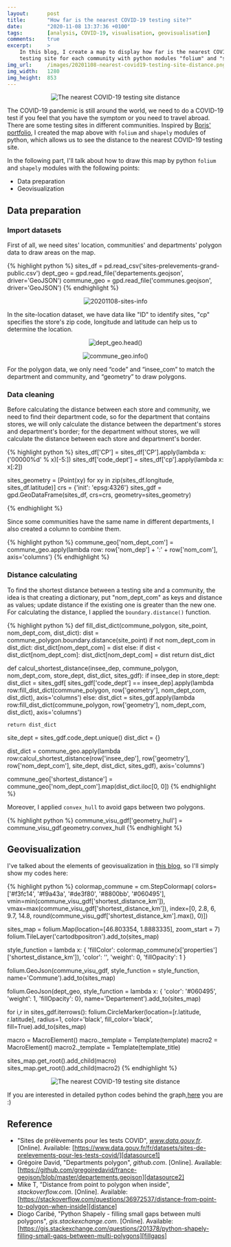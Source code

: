 ```yaml
---
layout:      post
title:       "How far is the nearest COVID-19 testing site?"
date:        "2020-11-08 13:37:36 +0100"
tags:        [analysis, COVID-19, visualisation, geovisualisation]
comments:    true
excerpt:     >
    In this blog, I create a map to display how far is the nearest COVID-19
    testing site for each community with python modules "folium" and "shapely".
img_url:     /images/20201108-nearest-covid19-testing-site-distance.png
img_width:   1280
img_height:  853
---
```


<p align="center">
  <img alt="The nearest COVID-19 testing site distance"
  src="{{ site.baseurl }}/images/20201108-nearest-covid19-testing-site-distance.png"/>
</p>

The COVID-19 pandemic is still around the world, we need to do a COVID-19 test
if you feel that you have the symptom or you need to travel abroad. There are
some testing sites in different communities. Inspired by [Boris' portfolio][Boris],
I created the map above with `folium` and `shapely` modules of python, which
allows us to see the distance to the nearest COVID-19 testing site.

In the following part, I'll talk about how to draw this map by python `folium`
and `shapely` modules with the following points:
- Data preparation
- Geovisualization

## Data preparation
### Import datasets
First of all, we need sites' location, communities' and departments' polygon
data to draw areas on the map.

{% highlight python %}
sites_df = pd.read_csv('sites-prelevements-grand-public.csv')
dept_geo = gpd.read_file('departements.geojson', driver='GeoJSON')
commune_geo = gpd.read_file('communes.geojson', driver='GeoJSON')
{% endhighlight %}

<p align="center">
  <img alt="20201108-sites-info"
  src="{{ site.baseurl }}/images/20201108-sites-info.png"/>
</p>

In the site-location dataset, we have data like "ID" to identify sites, "cp"
specifies the store's zip code, longitude and latitude can help us to
determine the location.

<p align="center">
  <img alt="dept_geo.head()"
  src="{{ site.baseurl }}/images/20201108-deptgeo-df.png"/>
</p>

<p align="center">
  <img alt="commune_geo.info()"
  src="{{ site.baseurl }}/images/20201108-commune-geo-info.png"/>
</p>

For the polygon data, we only need “code” and “insee_com” to match the
department and community, and “geometry” to draw polygons.

### Data cleaning
Before calculating the distance between each store and community, we need to
find their department code, so for the department that contains stores, we will
only calculate the distance between the department's stores and department's
border; for the department without stores, we will calculate the distance
between each store and department's border.

{% highlight python %}
sites_df['CP'] = sites_df['CP'].apply(lambda x: ('00000%d' % x)[-5:])
sites_df['code_dept'] = sites_df['cp'].apply(lambda x: x[:2])

sites_geometry = [Point(xy) for xy in zip(sites_df.longitude, sites_df.latitude)]
crs = {'init': 'epsg:4326'}
sites_gdf = gpd.GeoDataFrame(sites_df, crs=crs, geometry=sites_geometry)

{% endhighlight %}

Since some communities have the same name in different departments, I also
created a column to combine them.

{% highlight python %}
commune_geo['nom_dept_com'] = commune_geo.apply(lambda row: row['nom_dep'] + ':' + row['nom_com'],
                                                axis='columns')
{% endhighlight %}

### Distance calculating
To find the shortest distance between a testing site and a community, the idea
is that creating a dictionary, put "nom_dept_com" as keys and distance as
values; update distance if the existing one is greater than the new one. For
calculating the distance, I applied the `boundary.distance()` function.

{% highlight python %}
def fill_dist_dict(commune_polygon, site_point, nom_dept_com, dist_dict):
    dist = commune_polygon.boundary.distance(site_point)
    if not nom_dept_com in dist_dict:
        dist_dict[nom_dept_com] = dist
    else:
        if dist < dist_dict[nom_dept_com]:
            dist_dict[nom_dept_com] = dist
    return dist_dict


def calcul_shortest_distance(insee_dep, commune_polygon, nom_dept_com, store_dept, dist_dict, sites_gdf):
    if insee_dep in store_dept:
        dist_dict = sites_gdf[
            sites_gdf['code_dept'] == insee_dep].apply(lambda row:fill_dist_dict(commune_polygon,
                                                                                 row['geometry'],
                                                                                 nom_dept_com,
                                                                                 dist_dict),
                                                       axis='columns')
    else:
        dist_dict = sites_gdf.apply(lambda row:fill_dist_dict(commune_polygon,
                                                              row['geometry'],
                                                              nom_dept_com,
                                                              dist_dict),
                                    axis='columns')

    return dist_dict

site_dept = sites_gdf.code_dept.unique()
dist_dict = {}

dist_dict = commune_geo.apply(lambda row:calcul_shortest_distance(row['insee_dep'],
                                                                  row['geometry'],
                                                                  row['nom_dept_com'],
                                                                  site_dept,
                                                                  dist_dict,
                                                                  sites_gdf),
                              axis='columns')

commune_geo['shortest_distance'] = commune_geo['nom_dept_com'].map(dist_dict.iloc[0, 0])
{% endhighlight %}

Moreover, I applied `convex_hull` to avoid gaps between two polygons.

{% highlight python %}
commune_visu_gdf['geometry_hull'] = commune_visu_gdf.geometry.convex_hull
{% endhighlight %}

## Geovisualization
I've talked about the elements of geovisualization in [this blog][geo-elements],
so I'll simply show my codes here:

{% highlight python %}
colormap_commune = cm.StepColormap(
    colors=['#f3fc14', '#f9a43a', '#de3f80',
            '#8800bb', '#060495'],
    vmin=min(commune_visu_gdf['shortest_distance_km']),
    vmax=max(commune_visu_gdf['shortest_distance_km']),
    index=[0, 2.8, 6, 9.7, 14.8,
           round(commune_visu_gdf['shortest_distance_km'].max(), 0)])

sites_map = folium.Map(location=[46.803354, 1.8883335], zoom_start = 7)
folium.TileLayer('cartodbpositron').add_to(sites_map)

style_function = lambda x: {
    'fillColor': colormap_commune(x['properties']['shortest_distance_km']),
    'color': '',
    'weight': 0,
    'fillOpacity': 1
}

folium.GeoJson(commune_visu_gdf,
               style_function = style_function,
               name='Commune').add_to(sites_map)

folium.GeoJson(dept_geo,
               style_function = lambda x: {
                   'color': '#060495',
                   'weight': 1,
                   'fillOpacity': 0},
               name='Departement').add_to(sites_map)

for i,r in sites_gdf.iterrows():
    folium.CircleMarker(location=[r.latitude, r.latitude],
                        radius=1, 
                        color='black',
                        fill_color='black',
                        fill=True).add_to(sites_map)

macro = MacroElement()
macro._template = Template(template)
macro2 = MacroElement()
macro2._template = Template(template_title)

sites_map.get_root().add_child(macro)
sites_map.get_root().add_child(macro2)
{% endhighlight %}

<p align="center">
  <img alt="The nearest COVID-19 testing site distance"
  src="{{ site.baseurl }}/images/20201108-nearest-covid19-testing-site-distance.png"/>
</p>

If you are interested in detailed python codes behind the graph,[here][notebook]
you are :)

## Reference
- "Sites de prélèvements pour les tests COVID", _www.data.gouv.fr_. [Online]. Available: [https://www.data.gouv.fr/fr/datasets/sites-de-prelevements-pour-les-tests-covid/][datasource1]
- Grégoire David, "Departments polygon", _github.com_. [Online]. Available: [https://github.com/gregoiredavid/france-geojson/blob/master/departements.geojson][datasource2]
- Mike T, "Distance from point to polygon when inside", _stackoverflow.com_. [Online]. Available: [https://stackoverflow.com/questions/36972537/distance-from-point-to-polygon-when-inside][distance]
- Diogo Caribé, "Python Shapely - filling small gaps between multi polygons", _gis.stackexchange.com_. [Online]. Available: [https://gis.stackexchange.com/questions/201378/python-shapely-filling-small-gaps-between-multi-polygons][fillgaps]

[Boris]: https://www.sites.univ-rennes2.fr/mastersigat/B_Mericskay/FranceCommune.html
[datasource1]: https://www.data.gouv.fr/fr/datasets/sites-de-prelevements-pour-les-tests-covid/
[datasource2]: https://github.com/gregoiredavid/france-geojson/blob/master/departements.geojson
[distance]: https://stackoverflow.com/questions/36972537/distance-from-point-to-polygon-when-inside
[fillgaps]: https://gis.stackexchange.com/questions/201378/python-shapely-filling-small-gaps-between-multi-polygons
[geo-elements]: https://jingwen-z.github.io/how-to-draw-a-map-with-folium-module-in-python/
[notebook]: https://github.com/jingwen-z/python-playground/blob/master/analysis/COVID-19%20testing%20sites/covid19_testing_sites.ipynb
